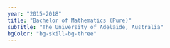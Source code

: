 ```yaml
---
year: "2015-2018"
title: "Bachelor of Mathematics (Pure)"
subTitle: "The University of Adelaide, Australia"
bgColor: "bg-skill-bg-three"
---
```

